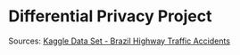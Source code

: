 # Differential Privacy Project

Sources: [Kaggle Data Set - Brazil Highway Traffic Accidents](https://www.kaggle.com/datasets/mcamera/brazil-highway-traffic-accidents?resource=download-directory)
